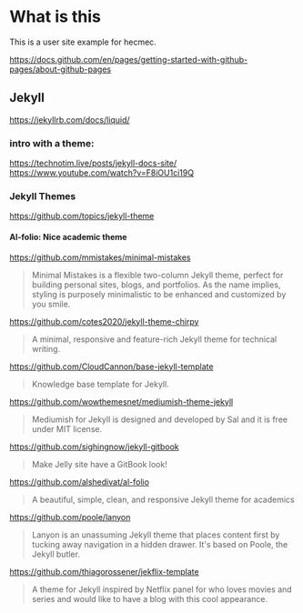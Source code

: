 # What is this

This is a user site example for hecmec.

https://docs.github.com/en/pages/getting-started-with-github-pages/about-github-pages

## Jekyll

https://jekyllrb.com/docs/liquid/

### intro with a theme:
https://technotim.live/posts/jekyll-docs-site/  
https://www.youtube.com/watch?v=F8iOU1ci19Q  

### Jekyll Themes
https://github.com/topics/jekyll-theme  

#### Al-folio: Nice academic theme
https://github.com/mmistakes/minimal-mistakes
> Minimal Mistakes is a flexible two-column Jekyll theme, perfect for building personal sites, blogs, and portfolios. As the name implies, styling is purposely minimalistic to be enhanced and customized by you smile.

https://github.com/cotes2020/jekyll-theme-chirpy  
> A minimal, responsive and feature-rich Jekyll theme for technical writing.

https://github.com/CloudCannon/base-jekyll-template
> Knowledge base template for Jekyll.

https://github.com/wowthemesnet/mediumish-theme-jekyll
> Mediumish for Jekyll is designed and developed by Sal and it is free under MIT license.

https://github.com/sighingnow/jekyll-gitbook
> Make Jelly site have a GitBook look!

https://github.com/alshedivat/al-folio  
> A beautiful, simple, clean, and responsive Jekyll theme for academics

https://github.com/poole/lanyon  
> Lanyon is an unassuming Jekyll theme that places content first by tucking away navigation in a hidden drawer. It's based on Poole, the Jekyll butler.

https://github.com/thiagorossener/jekflix-template
> A theme for Jekyll inspired by Netflix panel for who loves movies and series and would like to have a blog with this cool appearance.



